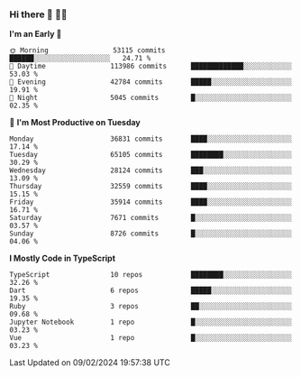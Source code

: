 ### Hi there 👋 🧑‍💻



<!--START_SECTION:waka-->
**I'm an Early 🐤** 

```text
🌞 Morning                53115 commits       ██████░░░░░░░░░░░░░░░░░░░   24.71 % 
🌆 Daytime                113986 commits      █████████████░░░░░░░░░░░░   53.03 % 
🌃 Evening                42784 commits       █████░░░░░░░░░░░░░░░░░░░░   19.91 % 
🌙 Night                  5045 commits        █░░░░░░░░░░░░░░░░░░░░░░░░   02.35 % 
```
📅 **I'm Most Productive on Tuesday** 

```text
Monday                   36831 commits       ████░░░░░░░░░░░░░░░░░░░░░   17.14 % 
Tuesday                  65105 commits       ████████░░░░░░░░░░░░░░░░░   30.29 % 
Wednesday                28124 commits       ███░░░░░░░░░░░░░░░░░░░░░░   13.09 % 
Thursday                 32559 commits       ████░░░░░░░░░░░░░░░░░░░░░   15.15 % 
Friday                   35914 commits       ████░░░░░░░░░░░░░░░░░░░░░   16.71 % 
Saturday                 7671 commits        █░░░░░░░░░░░░░░░░░░░░░░░░   03.57 % 
Sunday                   8726 commits        █░░░░░░░░░░░░░░░░░░░░░░░░   04.06 % 
```


**I Mostly Code in TypeScript** 

```text
TypeScript               10 repos            ████████░░░░░░░░░░░░░░░░░   32.26 % 
Dart                     6 repos             █████░░░░░░░░░░░░░░░░░░░░   19.35 % 
Ruby                     3 repos             ██░░░░░░░░░░░░░░░░░░░░░░░   09.68 % 
Jupyter Notebook         1 repo              █░░░░░░░░░░░░░░░░░░░░░░░░   03.23 % 
Vue                      1 repo              █░░░░░░░░░░░░░░░░░░░░░░░░   03.23 % 
```




 Last Updated on 09/02/2024 19:57:38 UTC
<!--END_SECTION:waka-->


